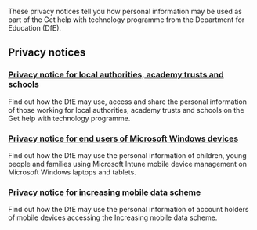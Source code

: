 These privacy notices tell you how personal information may be used as part of the Get help with technology programme from the Department for Education (DfE).

## Privacy notices

### [Privacy notice for local authorities, academy trusts and schools](/privacy/general-privacy-notice)

Find out how the DfE may use, access and share the personal information of those working for local authorities, academy trusts and schools on the Get help with technology programme.

### [Privacy notice for end users of Microsoft Windows devices](/privacy/dfe-windows-privacy-notice)

Find out how the DfE may use the personal information of children, young people and families using Microsoft Intune mobile device management on Microsoft Windows laptops and tablets.

### [Privacy notice for increasing mobile data scheme](/increasing-mobile-data/privacy-notice)

Find out how the DfE may use the personal information of account holders of mobile devices accessing the Increasing mobile data scheme.

